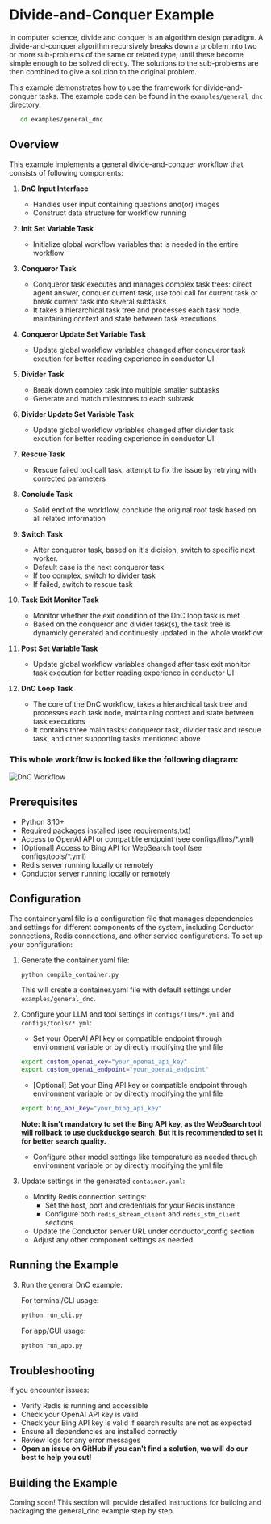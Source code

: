 # Divide-and-Conquer Example

In computer science, divide and conquer is an algorithm design paradigm. A divide-and-conquer algorithm recursively breaks down a problem into two or more sub-problems of the same or related type, until these become simple enough to be solved directly. The solutions to the sub-problems are then combined to give a solution to the original problem.

This example demonstrates how to use the framework for divide-and-conquer tasks. The example code can be found in the `examples/general_dnc` directory.

```bash
   cd examples/general_dnc
```

## Overview

This example implements a general divide-and-conquer workflow that consists of following components:

1. **DnC Input Interface**
   - Handles user input containing questions and(or) images
   - Construct data structure for workflow running

2. **Init Set Variable Task**
   - Initialize global workflow variables that is needed in the entire workflow
  
3. **Conqueror Task**
   - Conqueror task executes and manages complex task trees: direct agent answer, conquer current task, use tool call for current task or break current task into several subtasks
   - It takes a hierarchical task tree and processes each task node, maintaining context and state between task executions

4. **Conqueror Update Set Variable Task**
   - Update global workflow variables changed after conqueror task excution for better reading experience in conductor UI
  
5. **Divider Task**
   - Break down complex task into multiple smaller subtasks
   - Generate and match milestones to each subtask

6. **Divider Update Set Variable Task**
   - Update global workflow variables changed after divider task excution for better reading experience in conductor UI

7. **Rescue Task**
   - Rescue failed tool call task, attempt to fix the issue by retrying with corrected parameters

8. **Conclude Task**
   - Solid end of the workflow, conclude the original root task based on all related information

9.  **Switch Task**
    - After conqueror task, based on it's dicision, switch to specific next worker.
    - Default case is the next conqueror task
    - If too complex, switch to divider task
    - If failed, switch to rescue task

10. **Task Exit Monitor Task**
    - Monitor whether the exit condition of the DnC loop task is met
    - Based on the conqueror and divider task(s), the task tree is dynamicly generated and continuesly updated in the whole workflow

11. **Post Set Variable Task**
    - Update global workflow variables changed after task exit monitor task execution for better reading experience in conductor UI

12. **DnC Loop Task**
    - The core of the DnC workflow, takes a hierarchical task tree and processes each task node, maintaining context and state between task executions
    - It contains three main tasks: conqueror task, divider task and rescue task, and other supporting tasks mentioned above

### This whole workflow is looked like the following diagram:

![DnC Workflow](../images/general_dnc_workflow_diagram.png)

## Prerequisites

- Python 3.10+
- Required packages installed (see requirements.txt)
- Access to OpenAI API or compatible endpoint (see configs/llms/*.yml)
- [Optional] Access to Bing API for WebSearch tool (see configs/tools/*.yml)
- Redis server running locally or remotely
- Conductor server running locally or remotely

## Configuration

The container.yaml file is a configuration file that manages dependencies and settings for different components of the system, including Conductor connections, Redis connections, and other service configurations. To set up your configuration:

1. Generate the container.yaml file:
   ```bash
   python compile_container.py
   ```
   This will create a container.yaml file with default settings under `examples/general_dnc`.


2. Configure your LLM and tool settings in `configs/llms/*.yml` and `configs/tools/*.yml`:
   - Set your OpenAI API key or compatible endpoint through environment variable or by directly modifying the yml file
   ```bash
   export custom_openai_key="your_openai_api_key"
   export custom_openai_endpoint="your_openai_endpoint"
   ```
   - [Optional] Set your Bing API key or compatible endpoint through environment variable or by directly modifying the yml file
   ```bash
   export bing_api_key="your_bing_api_key"
   ```
   **Note: It isn't mandatory to set the Bing API key, as the WebSearch tool will rollback to use duckduckgo search. But it is recommended to set it for better search quality.**
   - Configure other model settings like temperature as needed through environment variable or by directly modifying the yml file

3. Update settings in the generated `container.yaml`:
   - Modify Redis connection settings:
     - Set the host, port and credentials for your Redis instance
     - Configure both `redis_stream_client` and `redis_stm_client` sections
   - Update the Conductor server URL under conductor_config section
   - Adjust any other component settings as needed

## Running the Example

3. Run the general DnC example:

   For terminal/CLI usage:
   ```bash
   python run_cli.py
   ```

   For app/GUI usage:
   ```bash
   python run_app.py
   ```

## Troubleshooting

If you encounter issues:
- Verify Redis is running and accessible
- Check your OpenAI API key is valid
- Check your Bing API key is valid if search results are not as expected
- Ensure all dependencies are installed correctly
- Review logs for any error messages
- **Open an issue on GitHub if you can't find a solution, we will do our best to help you out!**


## Building the Example

Coming soon! This section will provide detailed instructions for building and packaging the general_dnc example step by step.

